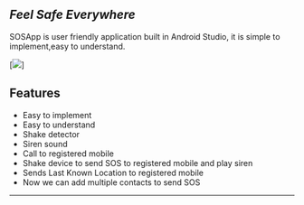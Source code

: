## _Feel Safe Everywhere_

SOSApp is user friendly application built in Android Studio,
it is simple to implement,easy to understand.


[<img src="media/SPARKWOMEN.png" />]




## Features

- Easy to implement
- Easy to understand
- Shake detector
- Siren sound
- Call to registered mobile
- Shake device to send SOS to registered mobile and play siren
- Sends Last Known Location to registered mobile
- Now we can add multiple contacts to send SOS

------------